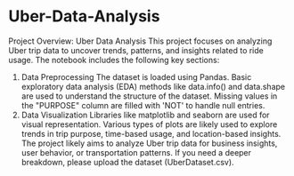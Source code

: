 # Uber-Data-Analysis
Project Overview: Uber Data Analysis
This project focuses on analyzing Uber trip data to uncover trends, patterns, and insights related to ride usage. The notebook includes the following key sections:

1. Data Preprocessing
The dataset is loaded using Pandas.
Basic exploratory data analysis (EDA) methods like data.info() and data.shape are used to understand the structure of the dataset.
Missing values in the "PURPOSE" column are filled with 'NOT' to handle null entries.
2. Data Visualization
Libraries like matplotlib and seaborn are used for visual representation.
Various types of plots are likely used to explore trends in trip purpose, time-based usage, and location-based insights.
The project likely aims to analyze Uber trip data for business insights, user behavior, or transportation patterns. If you need a deeper breakdown, please upload the dataset (UberDataset.csv).

